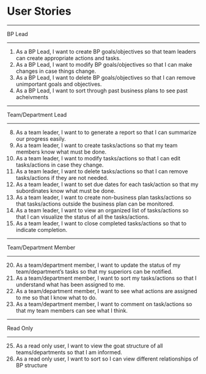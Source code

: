 User Stories
============

__________________

BP Lead

__________________

1. As a BP Lead, I want to create BP goals/objectives so that team leaders can create appropriate actions and tasks.
2. As a BP Lead, I want to modify BP goals/objectives so that I can make changes in case things change.
3. As a BP Lead, I want to delete BP goals/objectives so that I can remove unimportant goals and objectives.
4. As a BP Lead, I want to sort through past business plans to see past acheivments

___________________

Team/Department Lead
___________________

8. As a team leader, I want to to generate a report so that I can summarize our progress easily.
9. As a team leader, I want to create tasks/actions so that my team members know what must be done.
10. As a team leader, I want to modify tasks/actions so that I can edit tasks/actions in case they change.
11. As a team leader, I want to delete tasks/actions so that I can remove tasks/actions if they are not needed.
12. As a team leader, I want to set due dates for each task/action so that my subordinates know what must be done. 
13. As a team leader, I want to create non-business plan tasks/actions so that tasks/actions outside the business plan can be monitored.
17. As a team leader, I want to view an organized list of tasks/actions so that I can visualize the status of all the tasks/actions.
18. As a team leader, I want to close completed tasks/actions so that to indicate completion.

__________________

Team/Department Member

__________________

20. As a team/department member, I want to update the status of my team/department’s tasks so that my superiors can be notified. 
21. As a team/department member, I want to sort my tasks/actions so that I understand what has been assigned to me.
22. As a team/department member, I want to see what actions are assigned to me so that I know what to do.
23. As a team/department member, I want to comment on task/actions so that my team members can see what I think.

__________________

Read Only

__________________

25. As a read only user, I want to view the goat structure of all teams/departments so that I am informed.
26. As a read only user, I want to sort so I can view different relationships of BP structure




